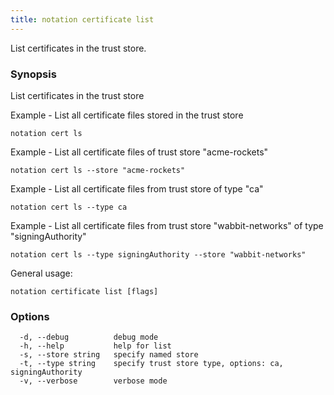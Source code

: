 ```yaml
---
title: notation certificate list
---
```


List certificates in the trust store.

### Synopsis

List certificates in the trust store

Example - List all certificate files stored in the trust store
```  
notation cert ls
```

Example - List all certificate files of trust store "acme-rockets"
```
notation cert ls --store "acme-rockets"
```

Example - List all certificate files from trust store of type "ca"
```  
notation cert ls --type ca
```

Example - List all certificate files from trust store "wabbit-networks" of type "signingAuthority"
```
notation cert ls --type signingAuthority --store "wabbit-networks"
```

General usage:
```
notation certificate list [flags]
```

### Options

```
  -d, --debug          debug mode
  -h, --help           help for list
  -s, --store string   specify named store
  -t, --type string    specify trust store type, options: ca, signingAuthority
  -v, --verbose        verbose mode
```

